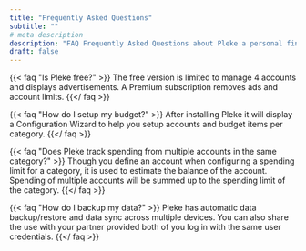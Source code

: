 ```yaml
---
title: "Frequently Asked Questions"
subtitle: ""
# meta description
description: "FAQ Frequently Asked Questions about Pleke a personal finance app"
draft: false
---
```



{{< faq "Is Pleke free?" >}}
The free version is limited to manage 4 accounts and displays advertisements. A Premium subscription removes ads and account limits.
{{</ faq >}}

{{< faq "How do I setup my budget?" >}}
After installing Pleke it will display a Configuration Wizard to help you setup accounts and budget items per category.
{{</ faq >}}

{{< faq "Does Pleke track spending from multiple accounts in the same category?" >}}
Though you define an account when configuring a spending limit for a category, it is used to estimate the balance of the account. Spending of multiple accounts will be summed up to the spending limit of the category.
{{</ faq >}}

{{< faq "How do I backup my data?" >}}
Pleke has automatic data backup/restore and data sync across multiple devices. You can also share the use with your partner provided both of you log in with the same user credentials.
{{</ faq >}}
